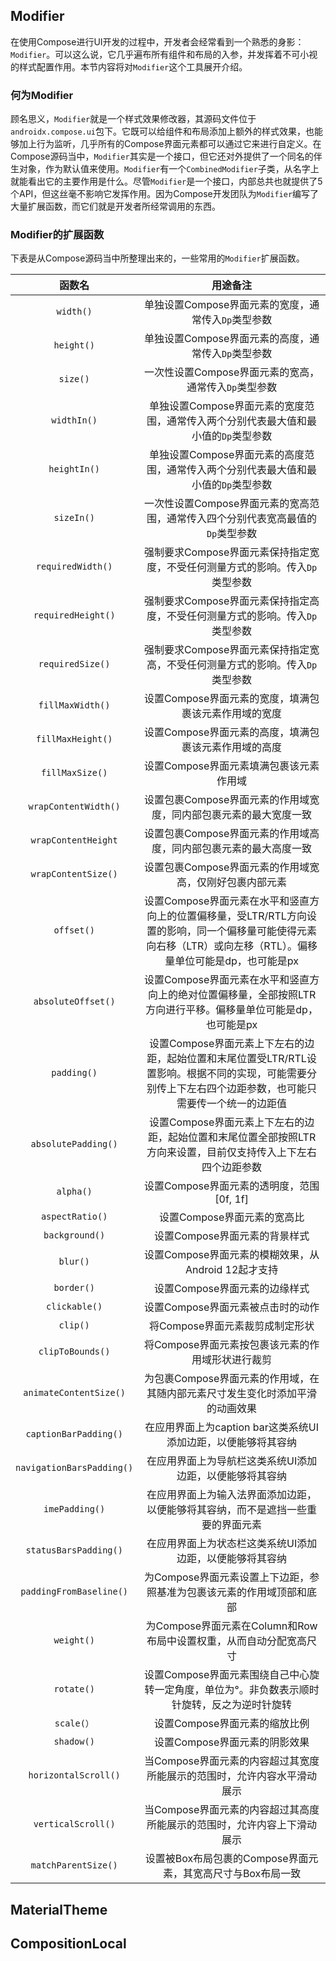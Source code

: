 ## Modifier

在使用Compose进行UI开发的过程中，开发者会经常看到一个熟悉的身影：`Modifier`。可以这么说，它几乎遍布所有组件和布局的入参，并发挥着不可小视的样式配置作用。本节内容将对`Modifier`这个工具展开介绍。

### 何为Modifier

顾名思义，`Modifier`就是一个样式效果修改器，其源码文件位于`androidx.compose.ui`包下。它既可以给组件和布局添加上额外的样式效果，也能够加上行为监听，几乎所有的Compose界面元素都可以通过它来进行自定义。在Compose源码当中，`Modifier`其实是一个接口，但它还对外提供了一个同名的伴生对象，作为默认值来使用。`Modifier`有一个`CombinedModifier`子类，从名字上就能看出它的主要作用是什么。尽管`Modifier`是一个接口，内部总共也就提供了5个API，但这丝毫不影响它发挥作用。因为Compose开发团队为`Modifier`编写了大量扩展函数，而它们就是开发者所经常调用的东西。

### Modifier的扩展函数

下表是从Compose源码当中所整理出来的，一些常用的`Modifier`扩展函数。

|函数名|用途备注|
|:-----:|:-----:|
|`width()`|单独设置Compose界面元素的宽度，通常传入`Dp`类型参数|
|`height()`|单独设置Compose界面元素的高度，通常传入`Dp`类型参数|
|`size()`|一次性设置Compose界面元素的宽高，通常传入`Dp`类型参数|
|`widthIn()`|单独设置Compose界面元素的宽度范围，通常传入两个分别代表最大值和最小值的`Dp`类型参数|
|`heightIn()`|单独设置Compose界面元素的高度范围，通常传入两个分别代表最大值和最小值的`Dp`类型参数|
|`sizeIn()`|一次性设置Compose界面元素的宽高范围，通常传入四个分别代表宽高最值的`Dp`类型参数|
|`requiredWidth()`|强制要求Compose界面元素保持指定宽度，不受任何测量方式的影响。传入`Dp`类型参数|
|`requiredHeight()`|强制要求Compose界面元素保持指定高度，不受任何测量方式的影响。传入`Dp`类型参数|
|`requiredSize()`|强制要求Compose界面元素保持指定宽高，不受任何测量方式的影响。传入`Dp`类型参数|
|`fillMaxWidth()`|设置Compose界面元素的宽度，填满包裹该元素作用域的宽度|
|`fillMaxHeight()`|设置Compose界面元素的高度，填满包裹该元素作用域的高度|
|`fillMaxSize()`|设置Compose界面元素填满包裹该元素作用域|
|`wrapContentWidth()`|设置包裹Compose界面元素的作用域宽度，同内部包裹元素的最大宽度一致|
|`wrapContentHeight`|设置包裹Compose界面元素的作用域高度，同内部包裹元素的最大高度一致|
|`wrapContentSize()`|设置包裹Compose界面元素的作用域宽高，仅刚好包裹内部元素|
|`offset()`|设置Compose界面元素在水平和竖直方向上的位置偏移量，受LTR/RTL方向设置的影响，同一个偏移量可能使得元素向右移（LTR）或向左移（RTL）。偏移量单位可能是dp，也可能是px|
|`absoluteOffset()`|设置Compose界面元素在水平和竖直方向上的绝对位置偏移量，全部按照LTR方向进行平移。偏移量单位可能是dp，也可能是px|
|`padding()`|设置Compose界面元素上下左右的边距，起始位置和末尾位置受LTR/RTL设置影响。根据不同的实现，可能需要分别传上下左右四个边距参数，也可能只需要传一个统一的边距值|
|`absolutePadding()`|设置Compose界面元素上下左右的边距，起始位置和末尾位置全部按照LTR方向来设置，目前仅支持传入上下左右四个边距参数|
|`alpha()`|设置Compose界面元素的透明度，范围[0f, 1f]|
|`aspectRatio()`|设置Compose界面元素的宽高比|
|`background()`|设置Compose界面元素的背景样式|
|`blur()`|设置Compose界面元素的模糊效果，从Android 12起才支持|
|`border()`|设置Compose界面元素的边缘样式|
|`clickable()`|设置Compose界面元素被点击时的动作|
|`clip()`|将Compose界面元素裁剪成制定形状|
|`clipToBounds()`|将Compose界面元素按包裹该元素的作用域形状进行裁剪|
|`animateContentSize()`|为包裹Compose界面元素的作用域，在其随内部元素尺寸发生变化时添加平滑的动画效果|
|`captionBarPadding()`|在应用界面上为caption bar这类系统UI添加边距，以便能够将其容纳|
|`navigationBarsPadding()`|在应用界面上为导航栏这类系统UI添加边距，以便能够将其容纳|
|`imePadding()`|在应用界面上为输入法界面添加边距，以便能够将其容纳，而不是遮挡一些重要的界面元素|
|`statusBarsPadding()`|在应用界面上为状态栏这类系统UI添加边距，以便能够将其容纳|
|`paddingFromBaseline()`|为Compose界面元素设置上下边距，参照基准为包裹该元素的作用域顶部和底部|
|`weight()`|为Compose界面元素在Column和Row布局中设置权重，从而自动分配宽高尺寸|
|`rotate()`|设置Compose界面元素围绕自己中心旋转一定角度，单位为°。非负数表示顺时针旋转，反之为逆时针旋转|
|`scale(）`|设置Compose界面元素的缩放比例|
|`shadow()`|设置Compose界面元素的阴影效果|
|`horizontalScroll()`|当Compose界面元素的内容超过其宽度所能展示的范围时，允许内容水平滑动展示|
|`verticalScroll()`|当Compose界面元素的内容超过其高度所能展示的范围时，允许内容上下滑动展示|
|`matchParentSize()`|设置被Box布局包裹的Compose界面元素，其宽高尺寸与Box布局一致|

## MaterialTheme

## CompositionLocal